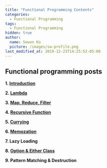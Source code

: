 ```yaml
---
title: "Functional Programming Contents"
categories:
  - Functional Programming
tags:
  - Functional Programming
hidden: true
author:
  name: Sewon Ko
  picture: /images/sw-profile.png
last_modified_at: 2019-12-23T14:25:52-05:00
---
```


## Functional programming posts

**1. [Introduction](https://dream365.github.io/functional%20programming/fp-introduction/)**  

**2. [Lambda](https://dream365.github.io/functional%20programming/fp-lambda/)**  

**3. [Map, Reduce, Filter](https://dream365.github.io/functional%20programming/fp-map-reduce-filter/)**  

**4. [Recursive Function](https://dream365.github.io/functional%20programming/fp-recursive-function/)**  

**5. [Currying](https://dream365.github.io/functional%20programming/fp-currying/)**  

**6. [Memozation](https://dream365.github.io/functional%20programming/fp-memoization/)**  

**7. Lazy Loading**  

**8. [Option & Either Class](https://dream365.github.io/functional%20programming/fp-option-either/)**  

**9. Pattern Matching & Destruction**  

